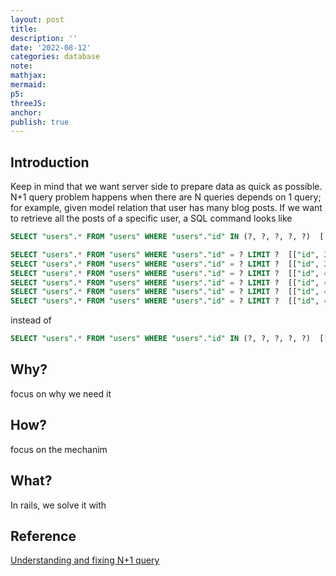 ```yaml
---
layout: post
title:
description: ''
date: '2022-08-12'
categories: database
note:
mathjax:
mermaid:
p5:
threeJS:
anchor:
publish: true
---
```


## Introduction

Keep in mind that we want server side to prepare data as quick as possible. N+1 query problem happens when there are N queries depends on 1 query; for example, given model relation that user has many blog posts. If we want to retrieve all the posts of a specific user, a SQL command looks like

```SQL
SELECT "users".* FROM "users" WHERE "users"."id" IN (?, ?, ?, ?, ?)  [["id", 2], ["id", 4]]
```

```SQL
SELECT "users".* FROM "users" WHERE "users"."id" = ? LIMIT ?  [["id", 2], ["LIMIT", 1]]
SELECT "users".* FROM "users" WHERE "users"."id" = ? LIMIT ?  [["id", 2], ["LIMIT", 1]]
SELECT "users".* FROM "users" WHERE "users"."id" = ? LIMIT ?  [["id", 4], ["LIMIT", 1]]
SELECT "users".* FROM "users" WHERE "users"."id" = ? LIMIT ?  [["id", 4], ["LIMIT", 1]]
SELECT "users".* FROM "users" WHERE "users"."id" = ? LIMIT ?  [["id", 4], ["LIMIT", 1]]
SELECT "users".* FROM "users" WHERE "users"."id" = ? LIMIT ?  [["id", 4], ["LIMIT", 1]]
```

instead of

```SQL
SELECT "users".* FROM "users" WHERE "users"."id" IN (?, ?, ?, ?, ?)  [["id", 2], ["id", 4]]
```

## Why?

focus on why we need it

## How?

focus on the mechanim

## What?

In rails, we solve it with

## Reference

[Understanding and fixing N+1 query](https://medium.com/doctolib/understanding-and-fixing-n-1-query-30623109fe89)
